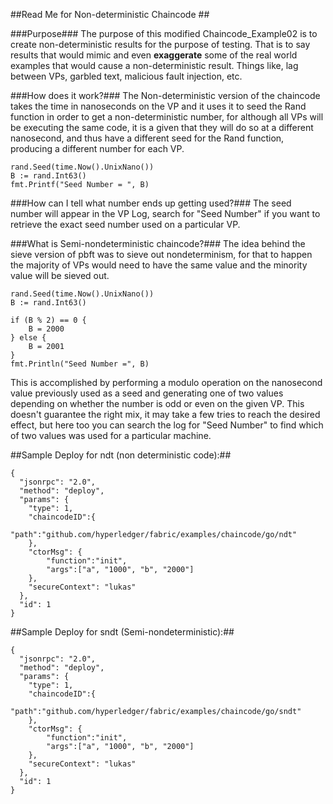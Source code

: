 ##Read Me for Non-deterministic Chaincode ##

###Purpose###
The purpose of this modified Chaincode_Example02 is to create non-deterministic results for the purpose of testing.  That is to say results that would mimic and even **exaggerate** some of the real world examples that would cause a non-deterministic result.  Things like, lag between VPs, garbled text, malicious fault injection, etc.

###How does it work?###
The Non-deterministic version of the chaincode takes the time in nanoseconds on the VP and it uses it to seed the Rand function in order to get a non-deterministic number, for although all VPs will be executing the same code, it is a given that they will do so at a different nanosecond, and thus have a different seed for the Rand function, producing a different number for each VP.

    rand.Seed(time.Now().UnixNano())
    B := rand.Int63()
    fmt.Printf("Seed Number = ", B)

###How can I tell what number ends up getting used?###
The seed number will appear in the VP Log, search for "Seed Number" if you want to retrieve the exact seed number used on a particular VP.

###What is Semi-nondeterministic chaincode?###
The idea behind the sieve version of pbft was to sieve out nondeterminism, for that to happen the majority of VPs would need to have the same value and the minority value will be sieved out.

    rand.Seed(time.Now().UnixNano())
    B := rand.Int63()
    
    if (B % 2) == 0 {
    	B = 2000
    } else {
    	B = 2001
    }
    fmt.Println("Seed Number =", B)

This is accomplished by performing a modulo operation on the nanosecond value previously used as a seed and generating one of two values depending on whether the number is odd or even on the given VP.  This doesn't guarantee the right mix, it may take a few tries to reach the desired effect, but here too you can search the log for "Seed Number" to find which of two values was used for a particular machine.

##Sample Deploy for ndt (non deterministic code):##

```
{
  "jsonrpc": "2.0",
  "method": "deploy",
  "params": {
    "type": 1,
    "chaincodeID":{
        "path":"github.com/hyperledger/fabric/examples/chaincode/go/ndt"
    },
    "ctorMsg": {
        "function":"init",
        "args":["a", "1000", "b", "2000"]
    },
    "secureContext": "lukas"
  },
  "id": 1
}
```

##Sample Deploy for sndt (Semi-nondeterministic):##

```
{
  "jsonrpc": "2.0",
  "method": "deploy",
  "params": {
    "type": 1,
    "chaincodeID":{
        "path":"github.com/hyperledger/fabric/examples/chaincode/go/sndt"
    },
    "ctorMsg": {
        "function":"init",
        "args":["a", "1000", "b", "2000"]
    },
    "secureContext": "lukas"
  },
  "id": 1
}
```

